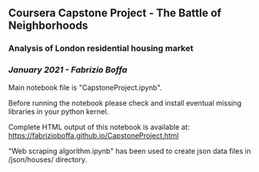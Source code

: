## Coursera Capstone Project - The Battle of Neighborhoods
### Analysis of London residential housing market
### *January 2021 - Fabrizio Boffa*

Main notebook file is "CapstoneProject.ipynb".

Before running the notebook please check and install eventual missing libraries in your python kernel.

Complete HTML output of this notebook is available at:
https://fabrizioboffa.github.io/CapstoneProject.html

"Web scraping algorithm.ipynb" has been used to create json data files in /json/houses/ directory.

